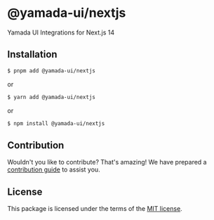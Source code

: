 # @yamada-ui/nextjs

Yamada UI Integrations for Next.js 14

## Installation

```sh
$ pnpm add @yamada-ui/nextjs
```

or

```sh
$ yarn add @yamada-ui/nextjs
```

or

```sh
$ npm install @yamada-ui/nextjs
```

## Contribution

Wouldn't you like to contribute? That's amazing! We have prepared a [contribution guide](https://github.com/yamada-ui/yamada-ui/blob/main/CONTRIBUTING.md) to assist you.

## License

This package is licensed under the terms of the
[MIT license](https://github.com/yamada-ui/yamada-ui/blob/main/LICENSE).
